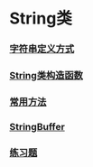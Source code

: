 # String类
### [字符串定义方式](https://github.com/WhCannon/JavaSE/blob/master/String/定义方式.MD)
### [String类构造函数](https://github.com/WhCannon/JavaSE/blob/master/String/构造函数.MD)
### [常用方法](https://github.com/WhCannon/JavaSE/blob/master/String/常用方法.MD)
### [StringBuffer](https://github.com/WhCannon/JavaSE/blob/master/String/StringBuffer.MD)
### [练习题](https://github.com/WhCannon/JavaSE/blob/master/String/练习题.MD)
